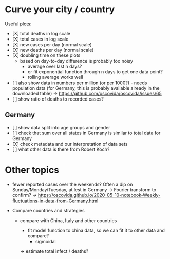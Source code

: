 Curve your city / country
=========================

Useful plots:

-   \[X\] total deaths in log scale
-   \[X\] total cases in log scale
-   \[X\] new cases per day (normal scale)
-   \[X\] new deaths per day (normal scale)
-   \[X\] doubling time on these plots
    -   based on day-to-day difference is probably too noisy
        -   average over last n days?
        -   or fit exponential function through n days to get one data
            point?
        -   rolling average works well
-   \[ \] also show data in numbers per million (or per 1000?) - needs
    population data (for Germany, this is probably available already in
    the downloaded table) -> https://github.com/oscovida/oscovida/issues/65
-   \[ \] show ratio of deaths to recorded cases?

Germany
-------

-   \[ \] show data split into age groups and gender
-   \[ \] check that sum over all states in Germany is similar to total
    data for Germany
-   \[X\] check metadata and our interpretation of data sets
-   \[ \] what other data is there from Robert Koch?

Other topics
============

-   fewer reported cases over the weekends? Often a dip on
    Sunday/Monday/Tuesday, at lest in Germany -\> Fourier transform to
    confirm? -> https://oscovida.github.io/2020-05-10-notebook-Weekly-fluctuations-in-data-from-Germany.html

-   Compare countries and strategies
    -   compare with China, Italy and other countries
        -   fit model function to china data, so we can fit it to other
            data and compare?
            -   sigmoidal

        -\> estimate total infect / deaths?
